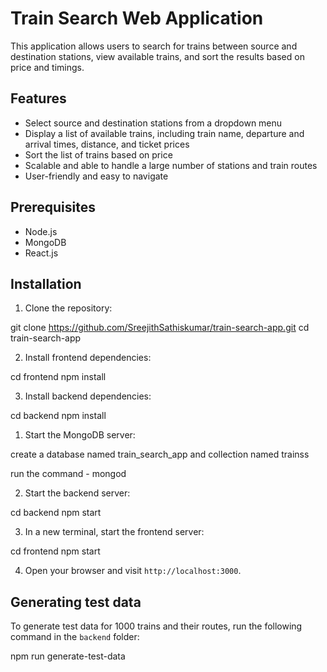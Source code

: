 # Train Search Web Application

This application allows users to search for trains between source and destination stations, view available trains, and sort the results based on price and timings.

## Features

- Select source and destination stations from a dropdown menu
- Display a list of available trains, including train name, departure and arrival times, distance, and ticket prices
- Sort the list of trains based on price
- Scalable and able to handle a large number of stations and train routes
- User-friendly and easy to navigate

## Prerequisites

- Node.js
- MongoDB
- React.js

## Installation

1. Clone the repository:

git clone https://github.com/SreejithSathiskumar/train-search-app.git
cd train-search-app

2. Install frontend dependencies:

cd frontend
npm install

3. Install backend dependencies:

cd backend
npm install

1. Start the MongoDB server:

create a database named train_search_app
and collection named trainss

run the command - mongod

2. Start the backend server:

cd backend
npm start

3. In a new terminal, start the frontend server:

cd frontend
npm start

4. Open your browser and visit `http://localhost:3000`.

## Generating test data

To generate test data for 1000 trains and their routes, run the following command in the `backend` folder:

npm run generate-test-data
